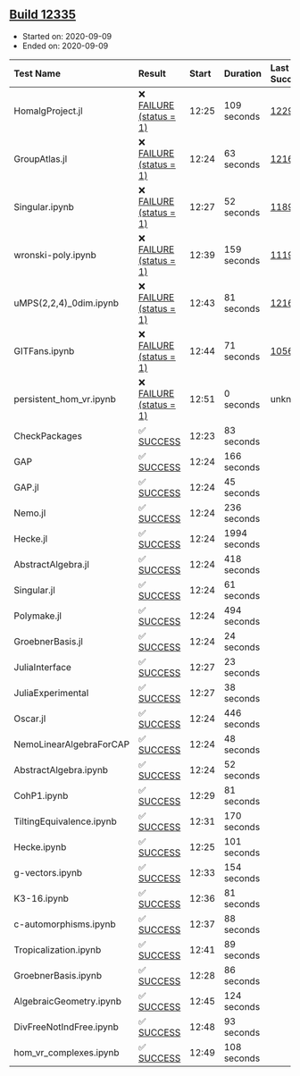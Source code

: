 ## [Build 12335](https://oscarci.mathematik.uni-kl.de/job/oscar/12335/)

* Started on: 2020-09-09
* Ended on: 2020-09-09

| Test Name    | Result | Start | Duration | Last Success | First Failure |
|:-------------|:-------|:------|:---------|:-------------|:--------------|
| HomalgProject.jl | ❌ [FAILURE (status = 1)](https://oscarci.mathematik.uni-kl.de/job/oscar/12335/artifact/logs/build-12335/HomalgProject.jl.log) | 12:25 | 109 seconds | [12292](https://oscarci.mathematik.uni-kl.de/job/oscar/12292/) | [12293](https://oscarci.mathematik.uni-kl.de/job/oscar/12293/) |
| GroupAtlas.jl | ❌ [FAILURE (status = 1)](https://oscarci.mathematik.uni-kl.de/job/oscar/12335/artifact/logs/build-12335/GroupAtlas.jl.log) | 12:24 | 63 seconds | [12167](https://oscarci.mathematik.uni-kl.de/job/oscar/12167/) | [12168](https://oscarci.mathematik.uni-kl.de/job/oscar/12168/) |
| Singular.ipynb | ❌ [FAILURE (status = 1)](https://oscarci.mathematik.uni-kl.de/job/oscar/12335/artifact/logs/build-12335/Singular.ipynb.log) | 12:27 | 52 seconds | [11893](https://oscarci.mathematik.uni-kl.de/job/oscar/11893/) | [11894](https://oscarci.mathematik.uni-kl.de/job/oscar/11894/) |
| wronski-poly.ipynb | ❌ [FAILURE (status = 1)](https://oscarci.mathematik.uni-kl.de/job/oscar/12335/artifact/logs/build-12335/wronski-poly.ipynb.log) | 12:39 | 159 seconds | [11192](https://oscarci.mathematik.uni-kl.de/job/oscar/11192/) | [11193](https://oscarci.mathematik.uni-kl.de/job/oscar/11193/) |
| uMPS(2,2,4)_0dim.ipynb | ❌ [FAILURE (status = 1)](https://oscarci.mathematik.uni-kl.de/job/oscar/12335/artifact/logs/build-12335/uMPS-2-2-4-_0dim.ipynb.log) | 12:43 | 81 seconds | [12167](https://oscarci.mathematik.uni-kl.de/job/oscar/12167/) | [12168](https://oscarci.mathematik.uni-kl.de/job/oscar/12168/) |
| GITFans.ipynb | ❌ [FAILURE (status = 1)](https://oscarci.mathematik.uni-kl.de/job/oscar/12335/artifact/logs/build-12335/GITFans.ipynb.log) | 12:44 | 71 seconds | [10566](https://oscarci.mathematik.uni-kl.de/job/oscar/10566/) | [10567](https://oscarci.mathematik.uni-kl.de/job/oscar/10567/) |
| persistent_hom_vr.ipynb | ❌ [FAILURE (status = 1)](https://oscarci.mathematik.uni-kl.de/job/oscar/12335/artifact/logs/build-12335/persistent_hom_vr.ipynb.log) | 12:51 | 0 seconds | unknown | unknown |
| CheckPackages | ✅ [SUCCESS](https://oscarci.mathematik.uni-kl.de/job/oscar/12335/artifact/logs/build-12335/CheckPackages.log) | 12:23 | 83 seconds |  |  |
| GAP | ✅ [SUCCESS](https://oscarci.mathematik.uni-kl.de/job/oscar/12335/artifact/logs/build-12335/GAP.log) | 12:24 | 166 seconds |  |  |
| GAP.jl | ✅ [SUCCESS](https://oscarci.mathematik.uni-kl.de/job/oscar/12335/artifact/logs/build-12335/GAP.jl.log) | 12:24 | 45 seconds |  |  |
| Nemo.jl | ✅ [SUCCESS](https://oscarci.mathematik.uni-kl.de/job/oscar/12335/artifact/logs/build-12335/Nemo.jl.log) | 12:24 | 236 seconds |  |  |
| Hecke.jl | ✅ [SUCCESS](https://oscarci.mathematik.uni-kl.de/job/oscar/12335/artifact/logs/build-12335/Hecke.jl.log) | 12:24 | 1994 seconds |  |  |
| AbstractAlgebra.jl | ✅ [SUCCESS](https://oscarci.mathematik.uni-kl.de/job/oscar/12335/artifact/logs/build-12335/AbstractAlgebra.jl.log) | 12:24 | 418 seconds |  |  |
| Singular.jl | ✅ [SUCCESS](https://oscarci.mathematik.uni-kl.de/job/oscar/12335/artifact/logs/build-12335/Singular.jl.log) | 12:24 | 61 seconds |  |  |
| Polymake.jl | ✅ [SUCCESS](https://oscarci.mathematik.uni-kl.de/job/oscar/12335/artifact/logs/build-12335/Polymake.jl.log) | 12:24 | 494 seconds |  |  |
| GroebnerBasis.jl | ✅ [SUCCESS](https://oscarci.mathematik.uni-kl.de/job/oscar/12335/artifact/logs/build-12335/GroebnerBasis.jl.log) | 12:24 | 24 seconds |  |  |
| JuliaInterface | ✅ [SUCCESS](https://oscarci.mathematik.uni-kl.de/job/oscar/12335/artifact/logs/build-12335/JuliaInterface.log) | 12:27 | 23 seconds |  |  |
| JuliaExperimental | ✅ [SUCCESS](https://oscarci.mathematik.uni-kl.de/job/oscar/12335/artifact/logs/build-12335/JuliaExperimental.log) | 12:27 | 38 seconds |  |  |
| Oscar.jl | ✅ [SUCCESS](https://oscarci.mathematik.uni-kl.de/job/oscar/12335/artifact/logs/build-12335/Oscar.jl.log) | 12:24 | 446 seconds |  |  |
| NemoLinearAlgebraForCAP | ✅ [SUCCESS](https://oscarci.mathematik.uni-kl.de/job/oscar/12335/artifact/logs/build-12335/NemoLinearAlgebraForCAP.log) | 12:24 | 48 seconds |  |  |
| AbstractAlgebra.ipynb | ✅ [SUCCESS](https://oscarci.mathematik.uni-kl.de/job/oscar/12335/artifact/logs/build-12335/AbstractAlgebra.ipynb.log) | 12:24 | 52 seconds |  |  |
| CohP1.ipynb | ✅ [SUCCESS](https://oscarci.mathematik.uni-kl.de/job/oscar/12335/artifact/logs/build-12335/CohP1.ipynb.log) | 12:29 | 81 seconds |  |  |
| TiltingEquivalence.ipynb | ✅ [SUCCESS](https://oscarci.mathematik.uni-kl.de/job/oscar/12335/artifact/logs/build-12335/TiltingEquivalence.ipynb.log) | 12:31 | 170 seconds |  |  |
| Hecke.ipynb | ✅ [SUCCESS](https://oscarci.mathematik.uni-kl.de/job/oscar/12335/artifact/logs/build-12335/Hecke.ipynb.log) | 12:25 | 101 seconds |  |  |
| g-vectors.ipynb | ✅ [SUCCESS](https://oscarci.mathematik.uni-kl.de/job/oscar/12335/artifact/logs/build-12335/g-vectors.ipynb.log) | 12:33 | 154 seconds |  |  |
| K3-16.ipynb | ✅ [SUCCESS](https://oscarci.mathematik.uni-kl.de/job/oscar/12335/artifact/logs/build-12335/K3-16.ipynb.log) | 12:36 | 81 seconds |  |  |
| c-automorphisms.ipynb | ✅ [SUCCESS](https://oscarci.mathematik.uni-kl.de/job/oscar/12335/artifact/logs/build-12335/c-automorphisms.ipynb.log) | 12:37 | 88 seconds |  |  |
| Tropicalization.ipynb | ✅ [SUCCESS](https://oscarci.mathematik.uni-kl.de/job/oscar/12335/artifact/logs/build-12335/Tropicalization.ipynb.log) | 12:41 | 89 seconds |  |  |
| GroebnerBasis.ipynb | ✅ [SUCCESS](https://oscarci.mathematik.uni-kl.de/job/oscar/12335/artifact/logs/build-12335/GroebnerBasis.ipynb.log) | 12:28 | 86 seconds |  |  |
| AlgebraicGeometry.ipynb | ✅ [SUCCESS](https://oscarci.mathematik.uni-kl.de/job/oscar/12335/artifact/logs/build-12335/AlgebraicGeometry.ipynb.log) | 12:45 | 124 seconds |  |  |
| DivFreeNotIndFree.ipynb | ✅ [SUCCESS](https://oscarci.mathematik.uni-kl.de/job/oscar/12335/artifact/logs/build-12335/DivFreeNotIndFree.ipynb.log) | 12:48 | 93 seconds |  |  |
| hom_vr_complexes.ipynb | ✅ [SUCCESS](https://oscarci.mathematik.uni-kl.de/job/oscar/12335/artifact/logs/build-12335/hom_vr_complexes.ipynb.log) | 12:49 | 108 seconds |  |  |
